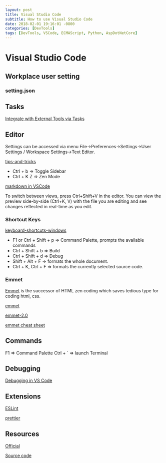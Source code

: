 ```yaml
---
layout: post
title: Visual Studio Code
subtitle: How to use Visual Studio Code
date: 2018-02-01 19:16:01 -0800
categories: [DevTools]
tags: [DevTools, VSCode, ECMAScript, Python, AspDotNetCore]
---
```


# Visual Studio Code

## Workplace user setting

### setting.json

## Tasks

[Integrate with External Tools via Tasks](https://code.visualstudio.com/docs/editor/tasks#vscode)

## Editor

Settings can be accessed via menu File->Preferences->Settings->User Settings / Workspace Settings->Text Editor.

[tips-and-tricks](https://code.visualstudio.com/docs/getstarted/tips-and-tricks)

- Ctrl + b => Toggle Sidebar
- Ctrl + K Z => Zen Mode

[markdown in VSCode](https://code.visualstudio.com/docs/languages/markdown)

To switch between views, press Ctrl+Shift+V in the editor. You can view the preview side-by-side (Ctrl+K, V) with the file you are editing and see changes reflected in real-time as you edit.

### Shortcut Keys

[keyboard-shortcuts-windows](https://code.visualstudio.com/shortcuts/keyboard-shortcuts-windows.pdf)

- F1 or Ctrl + Shift + p => Command Palette, prompts the available commands
- Ctrl + Shift + b => Build
- Ctrl + Shift + d => Debug
- Shift + Alt + F => formats the whole document.
- Ctrl + K, Ctrl + F => formats the currently selected source code.

### Emmet

[Emmet](https://emmet.io/) is the successor of HTML zen coding which saves tedious type for coding html, css.

[emmet](https://code.visualstudio.com/docs/editor/emmet)

[emmet-2.0](https://code.visualstudio.com/blogs/2017/08/07/emmet-2.0)

[emmet cheat sheet](https://docs.emmet.io/cheat-sheet/)

## Commands

F1 => Command Palette
Ctrl + ` => launch Terminal

## Debugging

[Debugging in VS Code](https://code.visualstudio.com/docs/editor/debugging)

## Extensions

[ESLint](https://marketplace.visualstudio.com/items?itemName=dbaeumer.vscode-eslint)

[prettier](https://github.com/prettier/prettier)

## Resources

[Official](https://code.visualstudio.com/)

[Source code](https://github.com/Microsoft/vscode)
